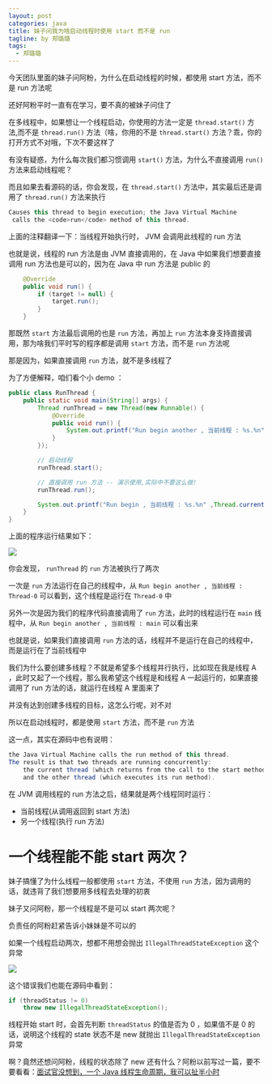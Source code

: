 ```yaml
---
layout: post
categories: java
title: 妹子问我为啥启动线程时使用 start 而不是 run
tagline: by 郑璐璐
tags: 
  - 郑璐璐
---
```

今天团队里面的妹子问阿粉，为什么在启动线程的时候，都使用 start 方法，而不是 run 方法呢
<!--more-->

还好阿粉平时一直有在学习，要不真的被妹子问住了

在多线程中，如果想让一个线程启动，你使用的方法一定是 `thread.start()` 方法,而不是 `thread.run()` 方法（啥，你用的不是 `thread.start()` 方法？乖，你的打开方式不对哦，下次不要这样了

有没有疑惑，为什么每次我们都习惯调用 `start()` 方法，为什么不直接调用 `run()` 方法来启动线程呢？

而且如果去看源码的话，你会发现，在 `thread.start()` 方法中，其实最后还是调用了 `thread.run()` 方法来执行

```java
Causes this thread to begin execution; the Java Virtual Machine
 calls the <code>run</code> method of this thread.
```

上面的注释翻译一下：当线程开始执行时， JVM 会调用此线程的 run 方法

也就是说，线程的 run 方法是由 JVM 直接调用的，在 Java 中如果我们想要直接调用 run 方法也是可以的，因为在 Java 中 run 方法是 public 的

```java
	@Override
    public void run() {
        if (target != null) {
            target.run();
        }
    }
```

那既然 `start` 方法最后调用的也是 `run` 方法，再加上 `run` 方法本身支持直接调用，那为啥我们平时写的程序都是调用 `start` 方法，而不是 `run` 方法呢

那是因为，如果直接调用 `run` 方法，就不是多线程了

为了方便解释，咱们看个小 demo ：

```java
public class RunThread {
    public static void main(String[] args) {
        Thread runThread = new Thread(new Runnable() {
            @Override
            public void run() {
                System.out.printf("Run begin another , 当前线程 : %s.%n" ,Thread.currentThread().getName());
            }
        });

        // 启动线程
        runThread.start();

        // 直接调用 run 方法 -- 演示使用,实际中不要这么做!
        runThread.run();

        System.out.printf("Run begin , 当前线程 : %s.%n" ,Thread.currentThread().getName());
    }
}
```

上面的程序运行结果如下：

![](http://www.justdojava.com/assets/images/2019/java/image-zll/2020/12/10-thread-run.jpg)

你会发现， `runThread` 的 `run` 方法被执行了两次

一次是 `run` 方法运行在自己的线程中，从 `Run begin another , 当前线程 : Thread-0` 可以看到，这个线程是运行在 `Thread-0` 中

另外一次是因为我们的程序代码直接调用了 `run` 方法，此时的线程运行在 `main` 线程中，从 `Run begin another , 当前线程 : main` 可以看出来

也就是说，如果我们直接调用 `run` 方法的话，线程并不是运行在自己的线程中，而是运行在了当前线程中

我们为什么要创建多线程？不就是希望多个线程并行执行，比如现在我是线程 A ，此时又起了一个线程，那么我希望这个线程是和线程 A 一起运行的，如果直接调用了 run 方法的话，就运行在线程 A 里面来了

并没有达到创建多线程的目标，这怎么行呢，对不对

所以在启动线程时，都是使用 `start` 方法，而不是 `run` 方法

这一点，其实在源码中也有说明：

```java
the Java Virtual Machine calls the run method of this thread.
The result is that two threads are running concurrently: 
	the current thread (which returns from the call to the start method) 
	and the other thread (which executes its run method).
```

在 JVM 调用线程的 run 方法之后，结果就是两个线程同时运行：

- 当前线程(从调用返回到 start 方法)
- 另一个线程(执行 run 方法)

# 一个线程能不能 start 两次？

妹子搞懂了为什么线程一般都使用 `start` 方法，不使用 `run` 方法，因为调用的话，就违背了我们想要用多线程去处理的初衷

妹子又问阿粉，那一个线程是不是可以 start 两次呢？

负责任的阿粉赶紧告诉小妹妹是不可以的

如果一个线程启动两次，想都不用想会抛出 `IllegalThreadStateException` 这个异常

![](http://www.justdojava.com/assets/images/2019/java/image-zll/2020/12/11-thread-error.jpg)

这个错误我们也能在源码中看到：

```java
if (threadStatus != 0)
    throw new IllegalThreadStateException();
```

线程开始 start 时，会首先判断 `threadStatus` 的值是否为 0 ，如果值不是 0 的话，说明这个线程的 state 状态不是 new 就抛出 `IllegalThreadStateException` 异常

啊？竟然还想问阿粉，线程的状态除了 new 还有什么？阿粉以前写过一篇，要不要看看：[面试官没想到，一个 Java 线程生命周期，我可以扯半小时](https://mp.weixin.qq.com/s/kEp-A5GBXXO-OjF73fxA7w)